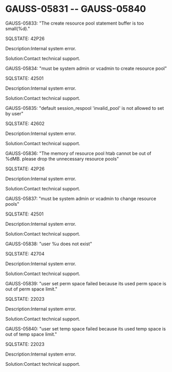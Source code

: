 # GAUSS-05831 -- GAUSS-05840<a name="EN-US_TOPIC_0302073561"></a>

GAUSS-05833: "The create resource pool statement buffer is too small\(%d\)."

SQLSTATE: 42P26

Description:Internal system error.

Solution:Contact technical support.

GAUSS-05834: "must be system admin or vcadmin to create resource pool"

SQLSTATE: 42501

Description:Internal system error.

Solution:Contact technical support.

GAUSS-05835: "default session\_respool 'invalid\_pool' is not allowed to set by user"

SQLSTATE: 42602

Description:Internal system error.

Solution:Contact technical support.

GAUSS-05836: "The memory of resource pool htab cannot be out of %dMB. please drop the unnecessary resource pools"

SQLSTATE: 42P26

Description:Internal system error.

Solution:Contact technical support.

GAUSS-05837: "must be system admin or vcadmin to change resource pools"

SQLSTATE: 42501

Description:Internal system error.

Solution:Contact technical support.

GAUSS-05838: "user %u does not exist"

SQLSTATE: 42704

Description:Internal system error.

Solution:Contact technical support.

GAUSS-05839: "user set perm space failed because its used perm space is out of perm space limit."

SQLSTATE: 22023

Description:Internal system error.

Solution:Contact technical support.

GAUSS-05840: "user set temp space failed because its used temp space is out of temp space limit."

SQLSTATE: 22023

Description:Internal system error.

Solution:Contact technical support.

